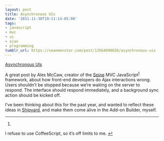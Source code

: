 ```yaml
---
layout: post
title: Asynchronous UIs
date: '2011-11-30T19:11:14-05:00'
tags:
- javascript
- mvc
- ui
- ajax
- programming
tumblr_url: https://seanmonstar.com/post/13564996626/asynchronous-uis
---
```

[Asynchronous UIs](http://alexmaccaw.co.uk/posts/async_ui)  

A great post by Alex McCaw, creator of the [Spine](https://github.com/maccman/spine) MVC JavaScript<sup id="fnref:1"><a href="#fn:1" class="footnote-ref" role="doc-noteref">1</a></sup> framework, about how front-end developers do Ajax interactions wrong. Users shouldn’t be stopped because we’re waiting on the server to respond. The interface should respond immediately, and a background sync action should be kicked off.

I’ve been thinking about this for the past year, and wanted to reflect these ideas in [Shipyard](https://github.com/seanmonstar/Shipyard), and make them come alive in the Add-on Builder, myself.

* * *

1. 

I refuse to use CoffeeScript, so it’s off limits to me.&nbsp;[↩︎](#fnref:1)

